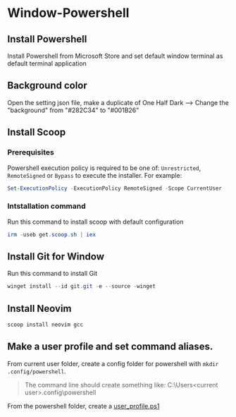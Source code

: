 # Window-Powershell

## Install Powershell 

Install Powershell from Microsoft Store and set default window terminal as default terminal application 

## Background color 

Open the setting json file, make a duplicate of One Half Dark --> Change the "background" from "#282C34" to "#001B26"

## Install Scoop

### Prerequisites

Powershell execution policy is required to be one of: `Unrestricted`, `RemoteSigned` or `Bypass` to execute the installer. For example:

```powershell
Set-ExecutionPolicy -ExecutionPolicy RemoteSigned -Scope CurrentUser
```

### Intstallation command

Run this command to install scoop with default configuration

```powershell
irm -useb get.scoop.sh | iex
```

## Install Git for Window   

Run this command to install Git

```powershell 
winget install --id git.git -e --source -winget
```

## Install Neovim

```powershell
scoop install neovim gcc
```
## Make a user profile and set command aliases.


From current user folder, create a config folder for powershell with `mkdir .config/powershell`. 
> The command line should create something like: C:\Users\<current user>\.config\powershell

From the powershell folder, create a [user_profile.ps1](https://github.com/khoaNguyen96/Window-Powershell-setup/blob/main/user_profile.ps1)
